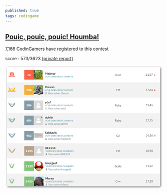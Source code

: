 ```yaml
---
published: true
tags: codingame
---
```

## [Pouic, pouic, pouic! Houmba!](https://www.codingame.com/contests/coders-of-the-caribbean)

7,166 CodinGamers have registered to this contest

score : 573/3623 [(private report)](https://www.codingame.com/challengereport/74188696ab758aed45d170859019fdd36384f41)

![caption](/images/codingame_caribean_context.png)
